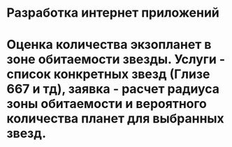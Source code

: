 # Разработка интернет приложений

# Оценка количества экзопланет в зоне обитаемости звезды. Услуги - список конкретных звезд (Глизе 667 и тд), заявка - расчет радиуса зоны обитаемости и вероятного количества планет для выбранных звезд.
